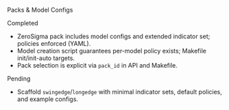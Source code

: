 Packs & Model Configs

Completed
- ZeroSigma pack includes model configs and extended indicator set; policies enforced (YAML).
- Model creation script guarantees per-model policy exists; Makefile init/init-auto targets.
- Pack selection is explicit via `pack_id` in API and Makefile.

Pending
- Scaffold `swingedge`/`longedge` with minimal indicator sets, default policies, and example configs.
